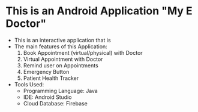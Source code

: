 # This is an Android Application "My E Doctor"

- This is an interactive application that is 
- The main features of this Application:
  1. Book Appointment (virtual/physical) with Doctor
  2. Virtual Appointment with Doctor
  3. Remind user on Appointments
  4. Emergency Button
  5. Patient Health Tracker
- Tools Used:
  - Programming Language: Java
  - IDE: Android Studio
  - Cloud Database: Firebase
